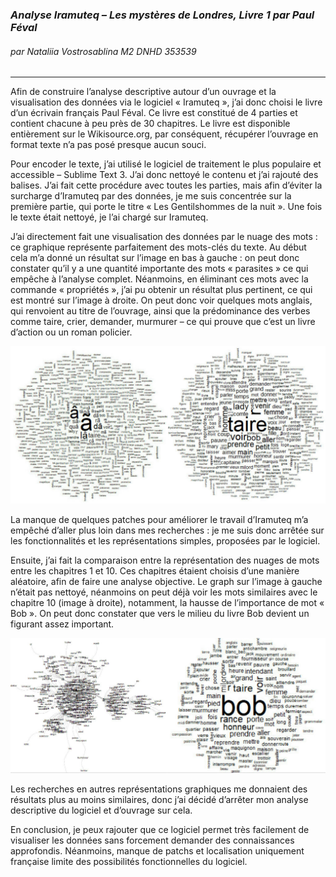### _Analyse Iramuteq – Les mystères de Londres, Livre 1 par Paul Féval_


###### par Nataliia Vostrosablina M2 DNHD 353539
--------------------------------------------------------------------
Afin de construire l’analyse descriptive autour d’un ouvrage et la visualisation des données via le logiciel « Iramuteq », j’ai donc choisi le livre d’un écrivain français Paul Féval. Ce livre est constitué de 4 parties et contient chacune à peu près de 30 chapitres. Le livre est disponible entièrement sur le Wikisource.org, par conséquent, récupérer l’ouvrage en format texte n’a pas posé presque aucun souci.<br> 

Pour encoder le texte, j’ai utilisé le logiciel de traitement le plus populaire et accessible – Sublime Text 3. J’ai donc nettoyé le contenu et j’ai rajouté des balises. J’ai fait cette procédure avec toutes les parties, mais afin d’éviter la surcharge d’Iramuteq par des données, je me suis concentrée sur la première partie, qui porte le titre « Les Gentilshommes de la nuit ». Une fois le texte était nettoyé, je l’ai chargé sur Iramuteq. <br>

J’ai directement fait une visualisation des données par le nuage des mots : ce graphique représente parfaitement des mots-clés du texte. Au début cela m’a donné un résultat sur l’image en bas à gauche : on peut donc constater qu’il y a une quantité importante des mots « parasites » ce qui empêche à l’analyse complet.  Néanmoins, en éliminant ces mots avec la commande « propriétés », j’ai pu obtenir un résultat plus pertinent, ce qui est montré sur l’image à droite. On peut donc voir quelques mots anglais, qui renvoient au titre de l’ouvrage, ainsi que la prédominance des verbes comme taire, crier, demander, murmurer – ce qui prouve que c’est un livre d’action ou un roman policier. 


![](https://github.com/tatosha1181/Images/blob/master/comparaison%20texte%20entier.jpg?raw=true)

La manque de quelques patches pour améliorer le travail d’Iramuteq m’a empêché d’aller plus loin dans mes recherches : je me suis donc arrêtée sur les fonctionnalités et les représentations simples, proposées par le logiciel.<br>

Ensuite, j’ai fait la comparaison entre la représentation des nuages de mots entre les chapitres 1 et 10. Ces chapitres étaient choisis d’une manière aléatoire, afin de faire une analyse objective. Le graph sur l’image à gauche n’était pas nettoyé, néanmoins on peut déjà voir les mots similaires avec le chapitre 10 (image à droite), notamment, la hausse de l’importance de mot « Bob ». On peut donc constater que vers le milieu du livre Bob devient un figurant assez important.

![](https://github.com/tatosha1181/Images/blob/master/comparaison%20chap%201%20et%2010.png?raw=true)

Les recherches en autres représentations graphiques me donnaient des résultats plus au moins similaires, donc j’ai décidé d’arrêter mon analyse descriptive du logiciel et d’ouvrage sur cela.<br> 

En conclusion, je peux rajouter que ce logiciel permet très facilement de visualiser les données sans forcement demander des connaissances approfondis. Néanmoins, manque de patchs et localisation uniquement française limite des possibilités fonctionnelles du logiciel. 







       
  
      
      
      
        
      






